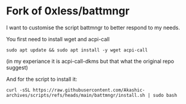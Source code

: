 # Fork of 0xless/battmngr

I want to customise the script battmngr to better respond to my needs.

You first need to install wget and acpi-call

```shell
sudo apt update && sudo apt install -y wget acpi-call
```
(in my experiance it is acpi-call-dkms but that what the original repo suggest)

And for the script to install it:

```shell
curl -sSL https://raw.githubusercontent.com/Akashic-archives/scripts/refs/heads/main/battmngr/install.sh | sudo bash
```

